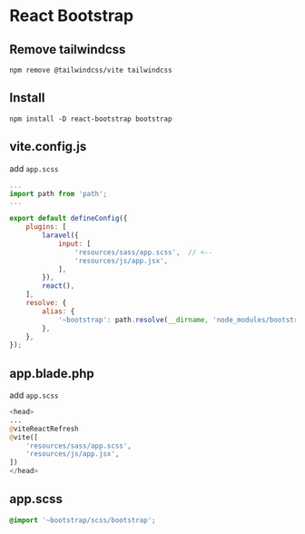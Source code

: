 # React Bootstrap

## Remove tailwindcss

```
npm remove @tailwindcss/vite tailwindcss
```

## Install

```
npm install -D react-bootstrap bootstrap
```

## vite.config.js

add `app.scss`

```js
...
import path from 'path';
...

export default defineConfig({
    plugins: [
        laravel({
            input: [
                'resources/sass/app.scss',  // <--
                'resources/js/app.jsx',
            ],
        }),
        react(),
    ],
    resolve: {
        alias: {
            '~bootstrap': path.resolve(__dirname, 'node_modules/bootstrap'),
        },
    },
});

```

## app.blade.php

add `app.scss`

```php
<head>
...
@viteReactRefresh
@vite([
    'resources/sass/app.scss',
    'resources/js/app.jsx',
])
</head>
```

## app.scss

```scss
@import '~bootstrap/scss/bootstrap';
```
